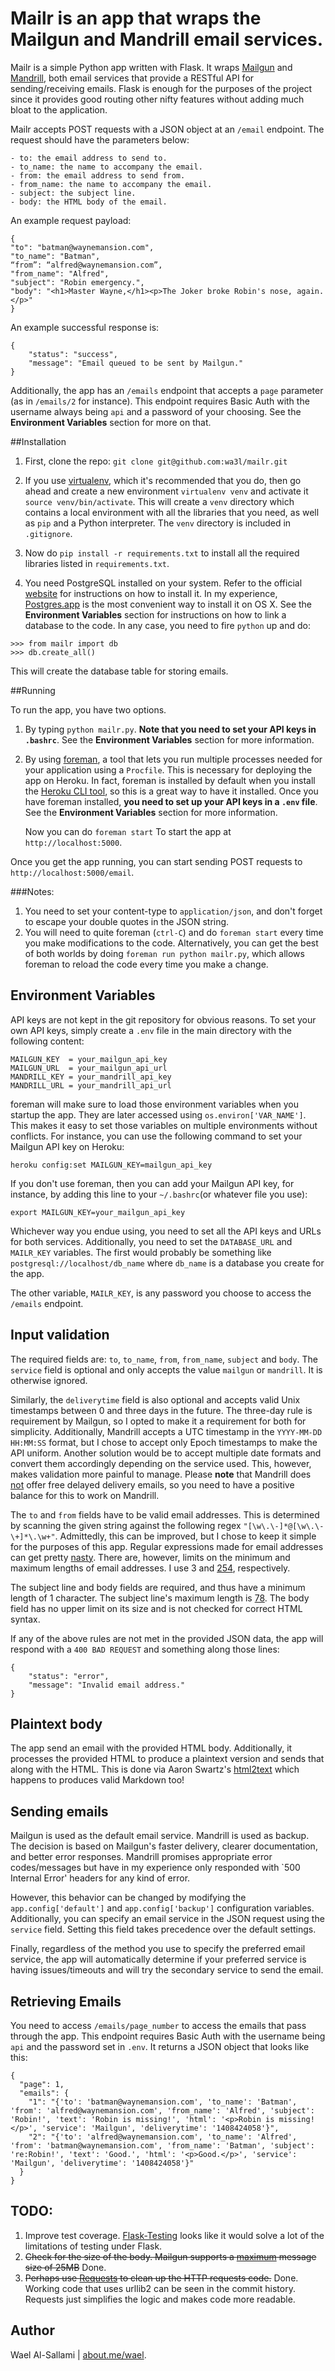 # Mailr is an app that wraps the Mailgun and Mandrill email services.
Mailr is a simple Python app written with Flask. It wraps [Mailgun](http://mailgun.com) and [Mandrill](http://mandrillapp.com), both email services that provide a RESTful API for sending/receiving emails. Flask is enough for the purposes of the project since it provides good routing other nifty features without adding much bloat to the application.

Mailr accepts POST requests with a JSON object at an `/email` endpoint. The request should have the parameters below:

```
- to: the email address to send to.
- to_name: the name to accompany the email.
- from: the email address to send from.
- from_name: the name to accompany the email.
- subject: the subject line.
- body: the HTML body of the email.
```
An example request payload:

```
{
"to": "batman@waynemansion.com",
"to_name": "Batman",
“from”: “alfred@waynemansion.com”,
"from_name": "Alfred",
"subject": "Robin emergency.",
"body": "<h1>Master Wayne,</h1><p>The Joker broke Robin's nose, again.</p>"
}
```

An example successful response is:

```
{
    "status": "success",
    "message": "Email queued to be sent by Mailgun."
}
```
Additionally, the app has an `/emails` endpoint that accepts a `page` parameter (as in `/emails/2` for instance). This endpoint requires Basic Auth with the username always being `api` and a password of your choosing. See the **Environment Variables** section for more on that.

##Installation
1. First, clone the repo: `git clone git@github.com:wa3l/mailr.git`

2. If you use [virtualenv](http://virtualenv.readthedocs.org/en/latest/), which it's recommended that you do, then go ahead and create a new environment `virtualenv venv` and activate it `source venv/bin/activate`. This will create a `venv` directory which contains a local environment with all the libraries that you need, as well as `pip` and a Python interpreter. The `venv` directory is included in `.gitignore`.

3. Now do `pip install -r requirements.txt` to install all the required libraries listed in `requirements.txt`.
4. You need PostgreSQL installed on your system. Refer to the official [website](http://www.postgresql.org) for instructions on how to install it. In my experience, [Postgres.app](http://postgresapp.com) is the most convenient way to install it on OS X. See the **Environment Variables** section for instructions on how to link a database to the code. In any case, you need to fire `python` up and do:

```
>>> from mailr import db
>>> db.create_all()
```
This will create the database table for storing emails.


##Running

To run the app, you have two options.

1. By typing `python mailr.py`. **Note that you need to set your API keys in `.bashrc`**. See the **Environment Variables** section for more information.

2. By using [foreman](https://github.com/ddollar/foreman), a tool that lets you run multiple processes needed for your application using a `Procfile`. This is necessary for deploying the app on Heroku. In fact, foreman is installed by default when you install the [Heroku CLI tool](https://devcenter.heroku.com/categories/command-line), so this is a great way to have it installed. Once you have foreman installed, **you need to set up your API keys in a `.env` file**. See the **Environment Variables** section for more information.

    Now you can do `foreman start`
To start the app at `http://localhost:5000`.

Once you get the app running, you can start sending POST requests to `http://localhost:5000/email`.

###Notes:
1. You need to set your content-type to `application/json`, and don't forget to escape your double quotes in the JSON string.
2. You will need to quite foreman (`ctrl-C`) and do `foreman start` every time you make modifications to the code. Alternatively, you can get the best of both worlds by doing `foreman run python mailr.py`, which allows foreman to reload the code every time you make a change.


## Environment Variables
API keys are not kept in the git repository for obvious reasons. To set your own API keys, simply create a `.env` file in the main directory with the following content:

```
MAILGUN_KEY  = your_mailgun_api_key
MAILGUN_URL  = your_mailgun_api_url
MANDRILL_KEY = your_mandrill_api_key
MANDRILL_URL = your_mandrill_api_url
```
foreman will make sure to load those environment variables when you startup the app. They are later accessed using `os.environ['VAR_NAME']`. This makes it easy to set those variables on multiple environments without conflicts. For instance, you can use the following command to set your Mailgun API key on Heroku:

```
heroku config:set MAILGUN_KEY=mailgun_api_key
```
If you don't use foreman, then you can add your Mailgun API key, for instance, by adding this line to your `~/.bashrc`(or whatever file you use):

```
export MAILGUN_KEY=your_mailgun_api_key
```
Whichever way you endue using, you need to set all the API keys and URLs for both services. Additionally, you need to set the `DATABASE_URL` and `MAILR_KEY` variables. The first would probably be something like `postgresql://localhost/db_name` where `db_name` is a database you create for the app.

The other variable, `MAILR_KEY`, is any password you choose to access the `/emails` endpoint.

## Input validation
The required fields are: `to`, `to_name`, `from`, `from_name`, `subject` and `body`.
The `service` field is optional and only accepts the value `mailgun` or `mandrill`. It is otherwise ignored.

Similarly, the `deliverytime` field is also optional and accepts valid Unix timestamps between 0 and three days in the future. The three-day rule is requirement by Mailgun, so I opted to make it a requirement for both for simplicity. Additionally, Mandrill accepts a UTC timestamp in the `YYYY-MM-DD HH:MM:SS` format, but I chose to accept only Epoch timestamps to make the API uniform. Another solution would be to accept multiple date formats and convert them accordingly depending on the service used. This, however, makes validation more painful to manage. Please **note** that Mandrill does [not](http://help.mandrill.com/entries/24331201-Can-I-schedule-a-message-to-send-at-a-specific-time-) offer free delayed delivery emails, so you need to have a positive balance for this to work on Mandrill.

The `to` and `from` fields have to be valid email addresses. This is determined by scanning the given string against the following regex `"[\w\.\-]*@[\w\.\-\+]*\.\w+"`. Admittedly, this can be improved, but I chose to keep it simple for the purposes of this app. Regular expressions made for  email addresses can get pretty [nasty](http://www.ex-parrot.com/pdw/Mail-RFC822-Address.html). There are, however, limits on the minimum and maximum lengths of email addresses. I use 3 and [254](http://www.rfc-editor.org/errata_search.php?rfc=3696&eid=1690), respectively.

The subject line and body fields are required, and thus have a minimum length of 1 character. The subject line's maximum length is [78](http://www.faqs.org/rfcs/rfc2822.html). The body field has no upper limit on its size and is not checked for correct HTML syntax.

If any of the above rules are not met in the provided JSON data, the app will respond with a `400 BAD REQUEST` and something along those lines:

```
{
    "status": "error",
    "message": "Invalid email address."
}
```

## Plaintext body
The app send an email with the provided HTML body. Additionally, it processes the provided HTML to produce a plaintext version and sends that along with the HTML. This is done via Aaron Swartz's [html2text](https://github.com/aaronsw/html2text) which happens to produces valid Markdown too!

## Sending emails
Mailgun is used as the default email service. Mandrill is used as backup. The decision is based on Mailgun's faster delivery, clearer documentation, and better error responses. Mandrill promises appropriate error codes/messages but have in my experience only responded with `500 Internal Error' headers for any kind of error.

However, this behavior can be changed by modifying the `app.config['default']` and `app.config['backup']` configuration variables. Additionally, you can specify an email service in the JSON request using the `service` field. Setting this field takes precedence over the default settings.

Finally, regardless of the method you use to specify the preferred email service, the app will automatically determine if your preferred service is having issues/timeouts and will try the secondary service to send the email.

## Retrieving Emails
You need to access `/emails/page_number` to access the emails that pass through the app. This endpoint requires Basic Auth with the username being `api` and the password set in `.env`. It returns a JSON object that looks like this:

```
{
  "page": 1,
  "emails": {
    "1": "{'to': 'batman@waynemansion.com', 'to_name': 'Batman', 'from': 'alfred@waynemansion.com', 'from_name': 'Alfred', 'subject': 'Robin!', 'text': 'Robin is missing!', 'html': '<p>Robin is missing!</p>', 'service': 'Mailgun', 'deliverytime': '1408424058'}",
    "2": "{'to': 'alfred@waynemansion.com', 'to_name': 'Alfred', 'from': 'batman@waynemansion.com', 'from_name': 'Batman', 'subject': 're:Robin!', 'text': 'Good.', 'html': '<p>Good.</p>', 'service': 'Mailgun', 'deliverytime': '1408424058'}"
  }
}
```

## TODO:
1. Improve test coverage. [Flask-Testing](https://pythonhosted.org/Flask-Testing/) looks like it would solve a lot of the limitations of testing under Flask.
2. ~~Check for the size of the body. Mailgun supports a [maximum](http://documentation.mailgun.com/user_manual.html#sending-via-api) message size of 25MB~~ Done.
3. ~~Perhaps use [Requests](http://docs.python-requests.org/en/latest/) to clean up the HTTP requests code.~~ Done. Working code that uses urllib2 can be seen in the commit history. Requests just simplifies the logic and makes code more readable.


## Author
Wael Al-Sallami | [about.me/wael](http://about.me/wael).
